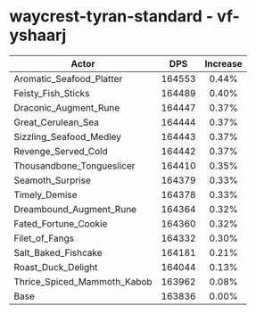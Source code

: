 # waycrest-tyran-standard - vf-yshaarj
| Actor | DPS | Increase |
|---|:---:|:---:|
|Aromatic_Seafood_Platter|164553|0.44%|
|Feisty_Fish_Sticks|164489|0.40%|
|Draconic_Augment_Rune|164447|0.37%|
|Great_Cerulean_Sea|164444|0.37%|
|Sizzling_Seafood_Medley|164443|0.37%|
|Revenge_Served_Cold|164442|0.37%|
|Thousandbone_Tongueslicer|164410|0.35%|
|Seamoth_Surprise|164379|0.33%|
|Timely_Demise|164378|0.33%|
|Dreambound_Augment_Rune|164364|0.32%|
|Fated_Fortune_Cookie|164360|0.32%|
|Filet_of_Fangs|164332|0.30%|
|Salt_Baked_Fishcake|164181|0.21%|
|Roast_Duck_Delight|164044|0.13%|
|Thrice_Spiced_Mammoth_Kabob|163962|0.08%|
|Base|163836|0.00%|
